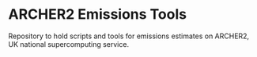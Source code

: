 # ARCHER2 Emissions Tools

Repository to hold scripts and tools for emissions estimates on ARCHER2, UK national supercomputing service.
